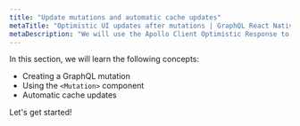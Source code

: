 ```yaml
---
title: "Update mutations and automatic cache updates"
metaTitle: "Optimistic UI updates after mutations | GraphQL React Native Apollo Tutorial"
metaDescription: "We will use the Apollo Client Optimistic Response to perform UI updates after a GraphQL mutation in the React Native app"
---
```


In this section, we will learn the following concepts:

- Creating a GraphQL mutation
- Using the `<Mutation>` component
- Automatic cache updates

Let's get started!
